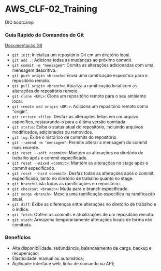 # AWS_CLF-02_Training
DIO bootcamp

### Guia Rápido de Comandos do Git
[Documentação Git](https://git-scm.com/docs)
- `git init`: Inicializa um repositório Git em um diretório local.
- `git add .`: Adiciona todas as mudanças ao próximo commit.
- `git commit -m "mensagem"`: Comita as alterações adicionadas com uma mensagem descritiva.
- `git push origin <branch>`: Envia uma ramificação específica para o repositório remoto.
- `git pull origin <branch>`: Atualiza a ramificação local com as alterações do repositório remoto.
- `git clone <URL>`: Clona um repositório remoto para o seu ambiente local.
- `git remote add origin <URL>`: Adiciona um repositório remoto como "origin".
- `git restore <file>`: Desfaz as alterações feitas em um arquivo específico, restaurando-o para a última versão comitada.
- `git status`: Exibe o status atual do repositório, incluindo arquivos modificados, adicionados ou removidos.
- `git log`: Exibe o histórico de commits do repositório.
- `git --amend -m "mensagem"`: Permite alterar a mensagem do commit mais recente.
- `git reset --soft <commit>`: Mantém as alterações no diretório de trabalho após o commit especificado.
- `git reset --mixed <commit>`: Mantém as alterações no stage após o commit especificado.
- `git reset --hard <commit>`: Desfaz todas as alterações após o commit especificado, tanto no diretório de trabalho quanto no stage.
- `git branch`: Lista todas as ramificações no repositório.
- `git checkout <branch>`: Muda para o branch especificado.
- `git merge <branch>`: Mescla uma ramificação específica na ramificação atual.
- `git diff`: Exibe as diferenças entre alterações no diretório de trabalho e o índice.
- `git fetch`: Obtém os commits e atualizações de um repositório remoto.
- `git stash`: Armazena temporariamente alterações locais de forma não comitada.

### Benefícios
- Alta disponibilidade: redundância, balanceamento de carga, backup e recuperação;
- Elasticidade: manual ou automática;
- Agilidade:  interface web, linha de comando ou API;
